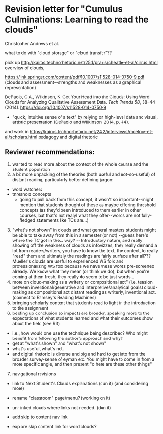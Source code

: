 # Revision letter for "Cumulus Culminations: Learning to read the clouds"
Christopher Andrews et al.

what to do with "cloud storage" or "cloud transfer"??

pick up http://kairos.technorhetoric.net/25.1/praxis/cheatle-et-al/cirrus.html  overview of clouds,

https://link.springer.com/content/pdf/10.1007/s11528-014-0750-9.pdf (clouds and assessment--strengths and weaknesses as a graphical representation)  

DePaolo, C.A., Wilkinson, K. Get Your Head into the Clouds: Using Word Clouds for Analyzing Qualitative Assessment Data. <cite>Tech Trends 58</cite>, 38–44 (2014). https://doi.org/10.1007/s11528-014-0750-9

-  "quick, intuitive sense of a text" by relying on high-level data and visual, artistic presentation (DePaolo and Wilkinson, 2014, p. 44).

and work in https://kairos.technorhetoric.net/24.2/interviews/mcelroy-et-al/scholars.html pedagogy and digital rhetoric

## Reviewer recommendations:
1. wanted to read more about the context of the whole course and the student population
2. a bit more unpacking of the theories (both useful and not-so-useful) of distant reading, particularly better defining jargon:
  - word watchers
  - threshold concepts
    - going to pull back from this concept, it wasn't so important--might mention that students thought of these as maybe offering threshold concepts (as they'd been introduced to them earlier in other courses, but that's not realyl what they offer--words are not fully-fledged statements like TCs are...)
3. "what's not shown" in clouds and what general masters students might be able to take away from this in a semester (or not)
  --guess here's where the TC got in the... way?
  -- Introductory nature, and really showing off the weakness of clouds as infovizzes, they really demand a lot from readers/writers, you have to know the text, the context, to really "read" them and ultimately the readings are fairly surface after all???  Mueller's clouds are useful to experienced WS folx and professionalizing WS folx because we have these words pre-screened already. We know what they mean (or think we do), but when you're coming at them fresh, they really do seem to be just words...
4. more on cloud-making as a writerly or compositional act" (i.e. tension between inventional/generative and interpretive/analytical goals)
    cloud-making as compositional act
    distant reading as writerly, inventional act. (connect to Ramsey's Reading Machines)
5. bringing scholarly content that students read to light in the introduction to the assignment
6. beefing up conclusion so impacts are broader, speaking more to the expectations of what students learned and what their outcomes show about the field (see R3)
  - i.e., how would one use the technique being described? Who might benefit from following the author's approach and why?
  - get at "what's shown" and "what's not shown"
  - what's useful, what's not.
  - and digital rhetoric is diverse and big and hard to get into from the broader survey-sense of eyman etc. You might have to come in from a more specific angle, and then present "o here are these other things"
7. navigational revisions
  - link to Next Student's Clouds explanations (dun it) (and considering more)
  - rename "classroom" page/menu? (working on it)
  - un-linked clouds where links not needed. (dun it)

  - add skip to content nav link
  - explore skip content link for word clouds?
